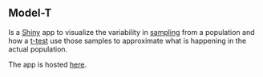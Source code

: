 ## Model-T

Is a [Shiny](https://shiny.rstudio.com/) app to visualize the variability in [sampling](https://en.wikipedia.org/wiki/Sampling_(statistics)) from a population and how a [t-test](https://en.wikipedia.org/wiki/Student%27s_t-test) use those samples to approximate what is happening in the actual population.

The app is hosted [here](https://nathanday.shinyapps.io/modelT/).